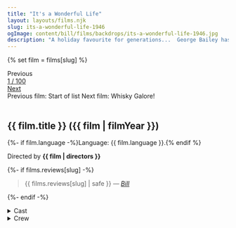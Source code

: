 ```yaml
---
title: "It's a Wonderful Life"
layout: layouts/films.njk
slug: its-a-wonderful-life-1946
ogImage: content/bill/films/backdrops/its-a-wonderful-life-1946.jpg
description: "A holiday favourite for generations...  George Bailey has spent his entire life giving to the people of Bedford Falls.  All that prevents rich skinflint Mr. Potter from taking over the entire town is George's modest building and loan company.  But on Christmas Eve the business's $8,000 is lost and George's troubles begin."
---
```


{% set film = films[slug] %}

<nav class="films">
  <div class="prev">
    <span><i class="fa-solid fa-chevron-left fa-xs"></i> Previous</span>
  </div>
  <div>
    <a class="simple" href="../">1 / 100</a>
  </div>
  <div class="next">
    <a href="../whisky-galore-1949">Next <i class="fa-solid fa-chevron-right fa-xs"></i></a>
  </div>
  <div class="hint">
    <span class="prev-hint">
      <span class="sr-only">Previous film:</span>
      Start of list
    </span>
    <span class="next-hint">
      <span class="sr-only">Next film:</span>
      Whisky Galore!
    </span>
  </div>
</nav>

<article class="film slug-its-a-wonderful-life-1946">
  <div class="backdrop-and-poster">
    <img class="poster" src="../films/posters/{{ slug }}.jpg" alt="">
    <img class="backdrop" src="../films/backdrops/{{ slug }}.jpg" alt="">
  </div>

  <h1>{{ film.title }} ({{ film | filmYear }})</h1>

  <p>
    {%- if film.language -%}Language: {{ film.language }}.{% endif %}
    
  </p>

  <p class="director">
    Directed by <strong>{{ film | directors }}</strong>
  </p>

  {%- if films.reviews[slug] -%}
    <blockquote> 
      {{ films.reviews[slug] | safe }} <em>—&nbsp;<a href="/bill">Bill</a></em>
    </blockquote> 
  {%- endif -%}

  <details>
    <summary>
      Cast
    </summary>
    <ul>
      {%- for cast in film.credits.cast -%}
        <li>
          {{ cast.name }} as <em>{{ cast.character }}</em>
        </li>
      {%- endfor -%}
    </ul>
  </details>

  <details>
    <summary>
      Crew
    </summary>
    <ul>
      {%- for crew in film.credits.crew -%}
        <li>
          {{ crew.name }} &mdash; <em>{{ crew.job }}</em>
        </li>
      {%- endfor -%}
    </ul>
  </details>

</article>
